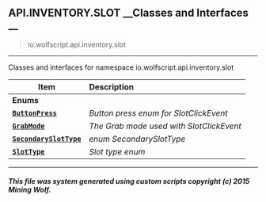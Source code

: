 ## API.INVENTORY.SLOT __Classes and Interfaces __

>io.wolfscript.api.inventory.slot

---

Classes and interfaces for namespace io.wolfscript.api.inventory.slot

Item | Description   
--- | :--- 
__Enums__|
__[`ButtonPress`](ButtonPress.md)__ | _Button press enum for SlotClickEvent_ 
__[`GrabMode`](GrabMode.md)__ | _The Grab mode used with SlotClickEvent_ 
__[`SecondarySlotType`](SecondarySlotType.md)__ | _enum SecondarySlotType_ 
__[`SlotType`](SlotType.md)__ | _Slot type enum_ 



---



##### This file was system generated using custom scripts copyright (c) 2015 Mining Wolf.
	

